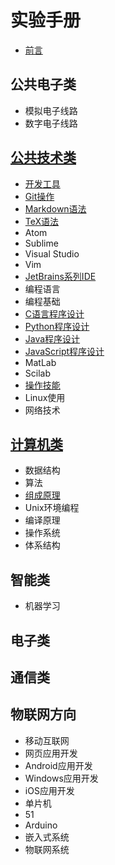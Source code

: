 # 实验手册

* [前言](README.md)

## 公共电子类
* 模拟电子线路
* 数字电子线路

## [公共技术类](common/README.md)
* [开发工具](common/dev-tools/README.md)
 * [Git操作](common/dev-tools/git/README.md)
 * [Markdown语法](common/dev-tools/markdown/README.md)
 * [TeX语法](common/dev-tools/tex/README.md)
 * Atom
 * Sublime
 * Visual Studio
 * Vim
 * [JetBrains系列IDE](common/dev-tools/jetbrains/README.md)
* 编程语言
 * 编程基础
 * [C语言程序设计](common/lang-c/README.md)
 * [Python程序设计](common/lang-python/README.md)
 * [Java程序设计](common/lang-java/README.md)
 * [JavaScript程序设计](common/lang-js/README.md)
 * MatLab
 * Scilab
* [操作技能](common/skills/README.md)
 * Linux使用
 * 网络技术

## [计算机类](cs/README.md)
* 数据结构
* 算法
* [组成原理](cs/zuchen/README.md)
* Unix环境编程
* 编译原理
* 操作系统
* 体系结构 

## 智能类
* 机器学习

## 电子类


## 通信类


## 物联网方向
* 移动互联网
 * 网页应用开发
 * Android应用开发
 * Windows应用开发
 * iOS应用开发
* 单片机
 * 51 
 * Arduino
* 嵌入式系统
* 物联网系统

